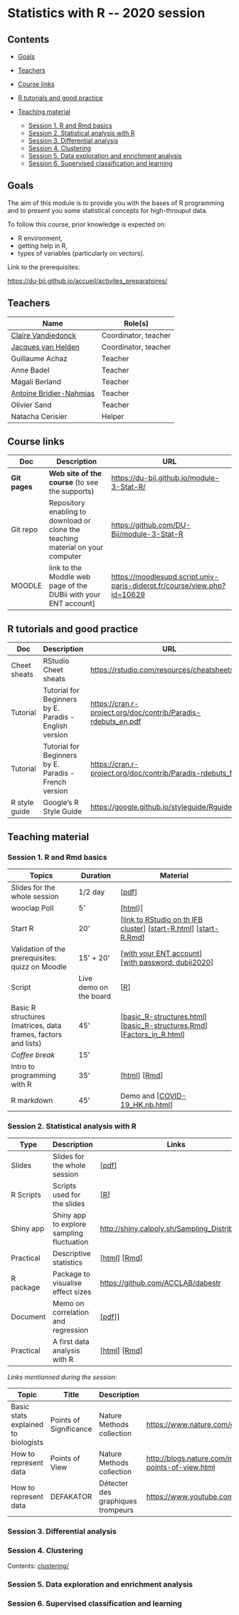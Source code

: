 # Statistics with R -- 2020 session


## Contents

- [Goals](#goals)
- [Teachers](#teachers)
- [Course links](#links)
- [R tutorials and good practice](#tutorials-and-good-practice)
- [Teaching material](#teaching-material)

    - [Session 1. R and Rmd basics](#session-1-r-and-rmd-basics)
    - [Session 2. Statistical analysis with R](#session-2-statistical-analysis-with-r)
    - [Session 3. Differential analysis](#session-3-differential-analysis)
    - [Session 4. Clustering](clustering/)
    - [Session 5. Data exploration and enrichment analysis](#session-5-data-exploration-and-enrichment-analysis)
    - [Session 6. Supervised classification and learning](#session-6-supervised-classification-and-learning)

## Goals

The aim of this module is to provide you with the bases of R programming and to present you some statistical concepts for high-throuput data.

To follow this course, prior knowledge is expected on: 

- R environment, 
- getting help in R,
- types of variables (particularly on vectors).

Link to the prerequisites: 

<https://du-bii.github.io/accueil/activites_preparatoires/>


## Teachers

| Name  | Role(s) |
|-----------------------------|----------------|
| [Claire Vandiedonck](https://orcid.org/0000-0002-6669-6923) | Coordinator, teacher |
| [Jacques van Helden](https://orcid.org/0000-0002-8799-8584) | Coordinator, teacher |
| Guillaume Achaz | Teacher |
| Anne Badel | Teacher |
| Magali Berland | Teacher |
| [Antoine Bridier-Nahmias](https://orcid.org/0000-0002-0376-6840) | Teacher |
| Olivier Sand | Teacher |
| Natacha Cerisier | Helper |


## Course links

| Doc | Description |URL |
|---------|---------------------------|---------------------------------------|
| **Git pages** | **Web site of the course**  (to see the supports) | <https://du-bii.github.io/module-3-Stat-R/> | 
| Git repo | Repository enabling to download or clone the teaching material on your computer | <https://github.com/DU-Bii/module-3-Stat-R> | RStudio at IFB cluster | link to RStudio on th IFB cluster | <https://rstudio.cluster.france-bioinformatique.fr/)> |
| MOODLE | link to the Moddle web page of the DUBii with your ENT account] | <https://moodlesupd.script.univ-paris-diderot.fr/course/view.php?id=10629> |


## R tutorials and good practice

| Doc | Description |URL |
|------------|-------------------------------|---------------------------------------|
| Cheet sheats | RStudio Cheet sheats | <https://rstudio.com/resources/cheatsheets/> |
| Tutorial | Tutorial for Beginners by E. Paradis - English version | <https://cran.r-project.org/doc/contrib/Paradis-rdebuts_en.pdf> |
| Tutorial | Tutorial for Beginners by E. Paradis - French version | <https://cran.r-project.org/doc/contrib/Paradis-rdebuts_fr.pdf> |
| R style guide | Google’s R Style Guide  | <https://google.github.io/styleguide/Rguide.html> |


## Teaching material

### Session 1. R and Rmd basics


| Topics |  Duration | Material |
|------------------------------------------|----------|------------------------------------------------------------------------------------|
| Slides for the whole session | 1/2 day | [[pdf](slides/DUBii_R_Session_1.pdf)] | 
| wooclap Poll | 5' | [[html](https://app.wooclap.com/EGIDTQ))] | 
| Start R | 20'  | [[link to RStudio on th IFB cluster](https://rstudio.cluster.france-bioinformatique.fr/)] [[start-R.html](practicals/1.01_start-R/start-R.html)] [[start-R.Rmd](https://raw.githubusercontent.com/DU-Bii/module-3-Stat-R/master/stat-R_2020/practicals/1.01_start-R/start-R.Rmd)]  |
| Validation of the prerequisites: quizz on Moodle | 15' + 20' | [[with your ENT account](https://moodlesupd.script.univ-paris-diderot.fr/course/view.php?id=10629)] [[with password: dubii2020](https://moodlesupd.script.univ-paris-diderot.fr/course/view.php?id=13420)] |
| Script | Live demo on the board | [[R](scripts/live_demo_session_1.R)] |
| Basic R structures (matrices, data frames, factors and lists) | 45'  | [[basic_R-structures.html](practicals/R-structures/basic_R-structures.html)] [[basic_R-structures.Rmd](https://raw.githubusercontent.com/DU-Bii/module-3-Stat-R/master/stat-R_2020/practicals/R-structures/basic_R-structures.Rmd)]  [[Factors_in_R.html](practicals/factors/Factors_in_R.html)] | [[Factors_in_R.Rmd](https://raw.githubusercontent.com/DU-Bii/module-3-Stat-R/master/stat-R_2020/practicals/factors/Factors_in_R.Rmd)]|
| *Coffee break* | 15' | |
| Intro to programming with R | 35' |  [[html](practicals/R-programing_intro/R-programing_intro.html)] [[Rmd](https://raw.githubusercontent.com/DU-Bii/module-3-Stat-R/master/stat-R_2020/practicals/R-programing_intro/R-programing_intro.Rmd)] |
| R markdown | 45' | Demo and [[COVID-19_HK.nb.html](practicals/Rmarkdown_demo/COVID-19_HK.nb.html)] |


### Session 2. Statistical analysis with R


| Type |  Description | Links |
|-----------|------------------------------|-----------------------------|
| Slides | Slides for the whole session | [[pdf](slides/DUBii_R_Session_2.pdf)] |
| R Scripts | Scripts used for the slides | [[R](scripts/DUBii_R_Session_2.R)] |
| Shiny app | Shiny app to explore sampling fluctuation | <http://shiny.calpoly.sh/Sampling_Distribution/> |
| Practical | Descriptive statistics | [[html](practicals/descriptive-statistics/descriptive-statistics.html)] [[Rmd](https://raw.githubusercontent.com/DU-Bii/module-3-Stat-R/master/stat-R_2020/practicals/descriptive-statistics/descriptive-statistics.Rmd)] |
| R package | Package to visualise effect sizes | <https://github.com/ACCLAB/dabestr> |
| Document | Memo on correlation and regression | [[pdf]](documents/CovCorReg.pdf)] |
| Practical | A first data analysis with R | [[html](practicals/first-data-analysis/A_first_data_analysis.html)] [[Rmd](https://raw.githubusercontent.com/DU-Bii/module-3-Stat-R/master/stat-R_2020/practicals/first-data-analysis/A_first_data_analysis.Rmd)] |


*Links mentionned during the session:*

|  Topic | Title | Description | Link|
|------------------------------------------|----------|----------|------------------------------------------------------------------------------------|
| Basic stats explained to biologists | Points of Significance |Nature Methods collection  |<https://www.nature.com/collections/qghhqm/pointsofsignificance> |
| How to represent data | Points of View | Nature Methods collection |<http://blogs.nature.com/methagora/2013/07/data-visualization-points-of-view.html> |
| How to represent data | DEFAKATOR | Détecter des graphiques trompeurs  |<https://www.youtube.com/watch?v=crTt-QIyS-o> |




### Session 3. Differential analysis

### Session 4. Clustering

Contents: [clustering/](clustering/)

### Session 5. Data exploration and enrichment analysis

### Session 6. Supervised classification and learning



